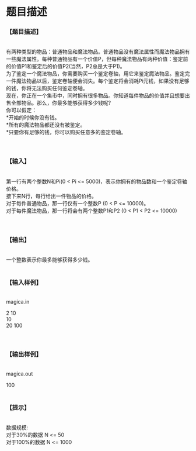 # 题目描述


<h3>【题目描述】</h3>
<p><br/>
有两种类型的物品：普通物品和魔法物品。普通物品没有魔法属性而魔法物品拥有一些魔法属性。每种普通物品有一个价值P，但每种魔法物品有两种价值：鉴定前的价值P1和鉴定后的价值P2(当然，P2总是大于P1)。 <br/>
为了鉴定一个魔法物品，你需要购买一个鉴定卷轴，用它来鉴定魔法物品。鉴定完一件魔法物品以后，鉴定卷轴便会消失。每个鉴定将会消耗Pi元钱，如果没有足够的钱，你将无法购买任何鉴定卷轴。 <br/>
现在，你正在一个集市中，同时拥有很多物品。你知道每件物品的价值并且想要出售全部物品。那么，你最多能够获得多少钱呢? <br/>
你可以假定： <br/>
*开始的时候你没有钱。 <br/>
*所有的魔法物品都还没有被鉴定。 <br/>
*只要你有足够的钱，你可以购买任意多的鉴定卷轴。 <br/>
<br/>
 </p>
<h3>【输入】</h3>
<p><br/>
第一行有两个整数N和Pi(0 &lt; Pi &lt;= 5000)，表示你拥有的物品数和一个鉴定卷轴价格。 <br/>
接下来N行，每行给出一件物品的价格。 <br/>
对于每件普通物品，那一行仅有一个整数P (0 &lt; P &lt;= 10000)。 <br/>
对于每件魔法物品，那一行将会有两个整数P1和P2 (0 &lt; P1 &lt; P2 &lt;= 10000) <br/>
<br/>
 </p>
<h3>【输出】</h3>
<p><br/>
一个整数表示你最多能够获得多少钱。 <br/>
 </p>
<h3>【输入样例】</h3>
<p><br/>
magica.in</p>
<p>2 10 <br/>
10 <br/>
20 100 <br/>
<br/>
 </p>
<h3>【输出样例】</h3>
<p><br/>
magica.out</p>
<p>100 <br/>
 </p>
<h3>【提示】</h3>
<p><br/>
数据规模: <br/>
对于30%的数据 N &lt;= 50 <br/>
对于100%的数据 N &lt;= 1000 <br/>
 </p>
